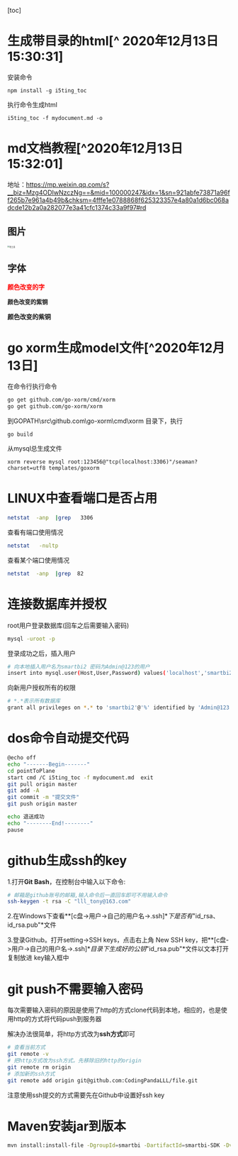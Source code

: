 [toc]

# 生成带目录的html[^ 2020年12月13日15:30:31]

安装命令

```
npm install -g i5ting_toc
```

执行命令生成html

```
i5ting_toc -f mydocument.md -o
```

# md文档教程[^2020年12月13日15:32:01] 

地址：<https://mp.weixin.qq.com/s?__biz=Mzg4ODIwNzczNg==&mid=100000247&idx=1&sn=921abfe73871a96ff265b7e961a4b49b&chksm=4fffe1e0788868f625323357e4a80a1d6bc068adcde12b2a0a282077e3a41cfc1374c33a9f97#rd>

## 图片

<img src="https://upload-images.jianshu.io/upload_images/6064177-dc67c5af7ab11bef.jpg?imageMogr2/auto-orient/strip%7CimageView2/2/w/1240" alt="哈士奇" style="zoom:30%;" />

## 字体

<font color="red">**颜色改变的字**</font>

<font size="2">**颜色改变的紫铜**</font>

<font face="楷体">**颜色改变的紫铜**</font>

# go xorm生成model文件[^2020年12月13日]

在命令行执行命令

``` bash
go get github.com/go-xorm/cmd/xorm
go get github.com/go-xorm/xorm
```

到GOPATH\src\github.com\go-xorm\cmd\xorm 目录下，执行

``` 
go build
```

从mysql总生成文件

```
xorm reverse mysql root:123456@"tcp(localhost:3306)"/seaman?charset=utf8 templates/goxorm
```



# LINUX中查看端口是否占用

``` bash
netstat  -anp  |grep   3306
```

查看有端口使用情况

``` bash
netstat   -nultp
```

查看某个端口使用情况

``` bash
netstat  -anp  |grep  82
```

# 连接数据库并授权

root用户登录数据库(回车之后需要输入密码)

``` bash
mysql -uroot -p
```

登录成功之后，插入用户

``` bash
# 向本地插入用户名为smartbi2 密码为Admin@123的用户
insert into mysql.user(Host,User,Password) values('localhost','smartbi2',password('Admin@123'));
```

向新用户授权所有的权限

``` bash
# *.*表示所有数据库
grant all privileges on *.* to 'smartbi2'@'%' identified by 'Admin@123' with grant option;
```

# dos命令自动提交代码

``` bash
@echo off
echo "-------Begin-------"
cd pointToPlane
start cmd /C i5ting_toc -f mydocument.md  exit
git pull origin master
git add -A
git commit -m "提交文件"
git push origin master

echo 退送成功
echo "--------End!--------"
pause
```

# github生成ssh的key

1.打开**Git Bash**，在控制台中输入以下命令:

``` bash
# 邮箱是github账号的邮箱,输入命令后一直回车即可不用输入命令
ssh-keygen -t rsa -C "lll_tony@163.com"
```

2.在Windows下查看**[c盘->用户->自己的用户名->.ssh]**下是否有*"id_rsa、id_rsa.pub"*文件

3.登录Github。打开setting->SSH keys，点击右上角 New SSH key，把**[c盘->用户->自己的用户名->.ssh]**目录下生成好的公钥*"id_rsa.pub"*文件以文本打开复制放进 key输入框中

# git push不需要输入密码

每次需要输入密码的原因是使用了http的方式clone代码到本地，相应的，也是使用http的方式将代码push到服务器

解决办法很简单，将http方式改为**ssh方式**即可

``` bash
# 查看当前方式
git remote -v
# 把http方式改为ssh方式。先移除旧的http的origin
git remote rm origin
# 添加新的ssh方式
git remote add origin git@github.com:CodingPandaLLL/file.git
```

注意使用ssh提交的方式需要先在Github中设置好ssh key

# Maven安装jar到版本

``` bash
mvn install:install-file -DgroupId=smartbi -DartifactId=smartbi-SDK -Dversion=1.0 -Dpackaging=jar -Dfile=C:\codeSpace\WorkSpace\JavaWeb\smartbi\src\main\resources\lib\smartbi-SDK.jar
```


